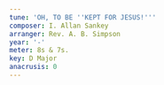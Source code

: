 ```yaml
---
tune: 'OH, TO BE ''KEPT FOR JESUS!'''
composer: I. Allan Sankey
arranger: Rev. A. B. Simpson
year: '-'
meter: 8s & 7s.
key: D Major
anacrusis: 0
---
```


